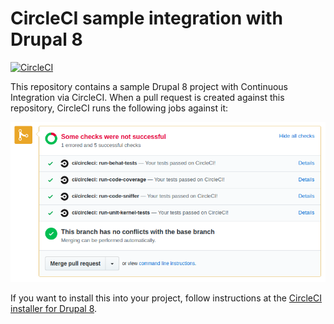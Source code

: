 # CircleCI sample integration with Drupal 8

[![CircleCI](https://circleci.com/gh/juampynr/drupal8-circleci.svg?style=svg)](https://circleci.com/gh/juampynr/drupal8-circleci)

This repository contains a sample Drupal 8 project with Continuous Integration
via CircleCI. When a pull request is created against this repository, CircleCI
runs the following jobs against it:

![CircleCI jobs](docs/images/circleci-pr.png)

If you want to install this into your project, follow instructions at the
[CircleCI installer for Drupal 8](https://github.com/Lullabot/drupal8ci#circleci).

